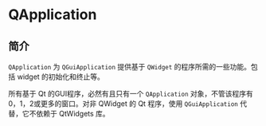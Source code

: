 # QApplication

## 简介

`QApplication` 为 `QGuiApplication` 提供基于 `QWidget` 的程序所需的一些功能。包括 widget 的初始化和终止等。

所有基于 Qt 的GUI程序，必然有且只有一个 `QApplication` 对象，不管该程序有0，1，2或更多的窗口。对非 QWidget 的 Qt 程序，使用 `QGuiApplication` 代替，它不依赖于 QtWidgets 库。



